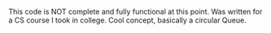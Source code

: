 This code is NOT complete and fully functional at this point. Was written for a CS course I took in college. Cool concept, basically a circular Queue. 
